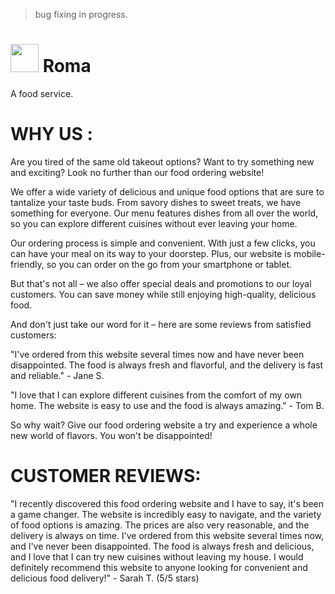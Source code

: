 > bug fixing in progress.
# <img src="https://img.icons8.com/?size=512&id=ixXhngAmN7tq&format=png" style="width:45px; heigth:45px;"> Roma
A food service.

# WHY US :

Are you tired of the same old takeout options? Want to try something new and exciting? Look no further than our food ordering website!

We offer a wide variety of delicious and unique food options that are sure to tantalize your taste buds. From savory dishes to sweet treats, we have something for everyone. Our menu features dishes from all over the world, so you can explore different cuisines without ever leaving your home.

Our ordering process is simple and convenient. With just a few clicks, you can have your meal on its way to your doorstep. Plus, our website is mobile-friendly, so you can order on the go from your smartphone or tablet.

But that's not all – we also offer special deals and promotions to our loyal customers. You can save money while still enjoying high-quality, delicious food.

And don't just take our word for it – here are some reviews from satisfied customers:

"I've ordered from this website several times now and have never been disappointed. The food is always fresh and flavorful, and the delivery is fast and reliable." - Jane S.

"I love that I can explore different cuisines from the comfort of my own home. The website is easy to use and the food is always amazing." - Tom B.

So why wait? Give our food ordering website a try and experience a whole new world of flavors. You won't be disappointed!

# CUSTOMER REVIEWS:

"I recently discovered this food ordering website and I have to say, it's been a game changer. The website is incredibly easy to navigate, and the variety of food options is amazing. The prices are also very reasonable, and the delivery is always on time. I've ordered from this website several times now, and I've never been disappointed. The food is always fresh and delicious, and I love that I can try new cuisines without leaving my house. I would definitely recommend this website to anyone looking for convenient and delicious food delivery!" - Sarah T. (5/5 stars)


